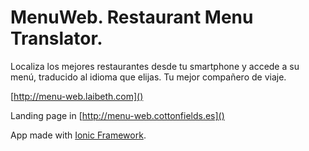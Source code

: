 MenuWeb. Restaurant Menu Translator.
==========================


Localiza los mejores restaurantes desde tu smartphone y accede a su menú, traducido al idioma que elijas.
Tu mejor compañero de viaje.

[http://menu-web.laibeth.com]()

Landing page in [http://menu-web.cottonfields.es]()

App made with [Ionic Framework](http://ionicframework.com/).

